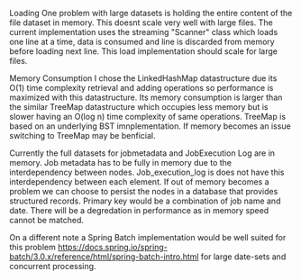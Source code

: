 
Loading
One problem with large datasets is holding the entire content of the file dataset in memory. This doesnt scale very well with large files. The current implementation uses the streaming "Scanner" class which loads one line at a time, data is consumed and line is discarded from memory before loading next line. This load implementation should scale for large files.

Memory Consumption
I chose the LinkedHashMap datastructure due its O(1) time complexity retrieval and adding operations so performance is maximized with this datastructure. Its memory consumption is larger than the similar TreeMap datastructure which occupies less memory but is slower having an O(log n) time complexity of same operations. TreeMap is based on an underlying BST imnplementation. If memory becomes an issue switching to TreeMap may be benficial.

Currently the full datasets for jobmetadata and  JobExecution Log are in memory. Job metadata has to be fully in memory due to the interdependency between nodes. Job_execution_log is does not have this interdependency between each element. If out of memory becomes a problem we can choose to persist the nodes in a database that provides structured records. Primary key would be a combination of job name and date. There will be a degredation in performance as in memory speed cannot be matched.

On a different note a Spring Batch implementation would be well suited for this problem https://docs.spring.io/spring-batch/3.0.x/reference/html/spring-batch-intro.html for large date-sets and concurrent processing.


